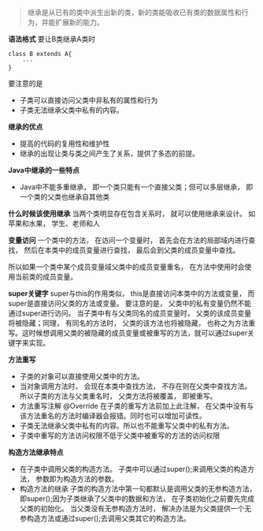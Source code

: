 > 继承是从已有的类中派生出新的类，新的类能吸收已有类的数据属性和行为，并能扩展新的能力。

**语法格式**
要让B类继承A类时
```
class B extends A{
    ···
}
```
要注意的是
* 子类可以直接访问父类中非私有的属性和行为
* 子类无法继承父类中私有的内容。

**继承的优点**
* 提高的代码的复用性和维护性
* 继承的出现让类与类之间产生了关系，提供了多态的前提。

**Java中继承的一些特点**
* Java中不能多重继承， 即一个类只能有一个直接父类；但可以多层继承， 即一个类的父类也继承自其他类

**什么时候该使用继承**
当两个类明显存在包含关系时， 就可以使用继承来设计。
如苹果和水果， 学生、老师和人

**变量访问**
一个类中的方法， 在访问一个变量时， 首先会在方法的局部域内进行查找， 然后在本类中的成员变量进行查找， 最后会到父类的成员变量中查找。

所以如果一个类中某个成员变量域父类中的成员变量重名， 在方法中使用时会使用当前类的成员变量。

**super关键字**
super与this的作用类似， this是直接访问本类中的方法或变量， 而super是直接访问父类的方法或变量。
要注意的是， 父类中的私有变量仍然不能通过super进行访问。
当子类中有与父类同名的成员变量时， 父类的该成员变量将被隐藏；同理， 有同名的方法时， 父类的该方法也将被隐藏， 也称之为方法重写。这时候想调用父类的被隐藏的成员变量或被重写的方法，就可以通过super关键字来实现。

**方法重写**
* 子类的对象可以直接使用父类中的方法。
* 当对象调用方法时， 会现在本类中查找方法， 不存在则在父类中查找方法。所以子类的方法与父类重名时， 父类方法将被覆盖， 即被重写。
* 方法重写注解 @Override
在子类的重写方法前加上此注解， 在父类中没有与该方法重名的方法时编译器会报错。同时也可以增加可读性。
* 子类无法继承父类中私有的内容。所以也不能重写父类中的私有方法。
* 子类中重写的方法访问权限不低于父类中被重写的方法的访问权限

**构造方法继承特点**
* 在子类中调用父类的构造方法。
子类中可以通过super();来调用父类的构造方法， 参数即为构造方法的参数。
* 构造方法的继承
子类的构造方法中第一句都默认是调用父类的无参构造方法， 即super();因为子类继承了父类中的数据和方法， 在子类初始化之前要先完成父类的初始化。
当父类没有无参构造方法时， 解决办法是为父类提供一个无参构造方法或通过super();去调用父类其它的构造方法。

